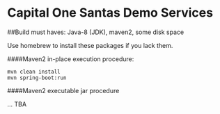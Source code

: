 # Capital One Santas Demo Services

##Build
must haves:
Java-8 (JDK), maven2, some disk space

Use homebrew to install these packages if you lack them.

####Maven2 in-place execution procedure:

```
mvn clean install
mvn spring-boot:run
```

####Maven2 executable jar procedure

... TBA